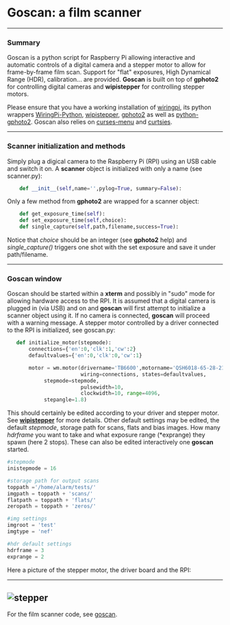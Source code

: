 # Goscan: a film scanner

---

### Summary

Goscan is a python script for Raspberry Pi allowing interactive and
automatic controls of a digital camera and a stepper motor to allow
for frame-by-frame film scan. Support for "flat" exposures, High Dynamical
Range (HDR), calibration... are provided. **Goscan** is built on top of
**gphoto2** for controlling digital cameras and **wipistepper** for
controlling stepper motors.

Please ensure that you have a working installation of
[wiringpi](http://wiringpi.com/), its python wrappers
[WiringPi-Python](https://github.com/WiringPi/WiringPi-Python),
[wipistepper](https://github.com/eatdust/wipistepper),
[gphoto2](https://github.com/gphoto/gphoto2) as well as
[python-gphoto2](https://github.com/jim-easterbrook/python-gphoto2). Goscan
also relies on
[curses-menu](https://github.com/pmbarrett314/curses-menu) and
[curtsies](https://github.com/bpython/curtsies).

---

### Scanner initialization and methods

Simply plug a digical camera to the Raspberry Pi (RPI) using an USB
cable and switch it on. A **scanner** object is initialized with only
a name (see scanner.py):

```python
    def __init__(self,name='',pylog=True, summary=False):
```

Only a few method from **gphoto2** are wrapped for a scanner object:

```python
    def get_exposure_time(self):
    def set_exposure_time(self,choice):
    def single_capture(self,path,filename,success=True):
```

Notice that *choice* should be an integer (see **gphoto2** help) and
*single_capture()* triggers one shot with the set exposure and save it
under path/filename.

---

### Goscan window

Goscan should be started within a **xterm** and possibly in "sudo"
mode for allowing hardware access to the RPI. It is assumed that a
digital camera is plugged in (via USB) and on and **goscan** will
first attempt to initialize a scanner object using it. If no camera is
connected, **goscan** will proceed with a warning message. A stepper
motor controlled by a driver connected to the RPI is initialized, see goscan.py:

```python
   def initialize_motor(stepmode):
       connections={'en':0,'clk':1,'cw':2}
       defaultvalues={'en':0,'clk':0,'cw':1}

       motor = wm.motor(drivername='TB6600',motorname='QSH6018-65-28-210',
                        wiring=connections, states=defaultvalues,
			stepmode=stepmode,
                        pulsewidth=10,
                        clockwidth=10, range=4096,
			stepangle=1.8)
```					      

This should certainly be edited according to your driver and stepper
motor. See [**wipistepper**](https://github.com/eatdust/wipistepper)
for more details. Other default settings may be edited, the default
*stepmode*, storage path for scans, flats and bias images. How many
*hdrframe* you want to take and what exposure range (*exprange) they
spawn (here 2 stops). These can also be edited interactively one
**goscan** started.

```python
#stepmode
inistepmode = 16

#storage path for output scans
toppath ='/home/alarm/tests/'
imgpath = toppath + 'scans/'
flatpath = toppath + 'flats/'
zeropath = toppath + 'zeros/'

#img settings
imgroot = 'test'
imgtype = 'nef'

#hdr default settings
hdrframe = 3
exprange = 2
```

Here a picture of the stepper motor, the driver board and the RPI:

---
![stepper](/docs/stepdriverpi.jpg?raw=true)
---

For the film scanner code, see [goscan](https://github.com/eatdust/goscan).
